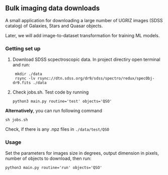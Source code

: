 ## Bulk imaging data downloads

A small application for downloading a large number of UGRIZ images (SDSS catalog) of Galaxies, Stars and Quasar objects.

Later, we will add image-to-dataset transformation for training ML models.

### Getting set up

1. Download SDSS scpectroscopic data. In project directiry open terminal and run:

    ```shell
     mkdir ./data
     rsync -lv rsync://dtn.sdss.org/dr9/sdss/spectro/redux/specObj-dr9.fits ./data 
     ```

2. Check jobs.sh. Test code by running 

    ```shell
    python3 main.py routine='test' objects='QSO'
    ```

**Alternatively**, you can run following command
```shell
sh jobs.sh
```
Check, if there is any .npz files in `./data/test/QSO`

### Usage

Set the parameters for images size in degrees, output dimension in pixels, number of objects to download, then run:

```shell
python3 main.py routine='run' objects='QSO'
```
